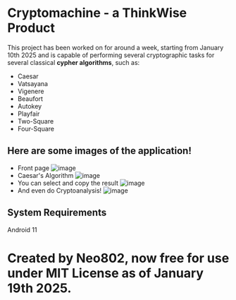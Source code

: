 # Cryptomachine - a ThinkWise Product
This project has been worked on for around a week, starting from January 10th 2025 and is capable of performing several cryptographic tasks for several classical **cypher algorithms**, such as:
- Caesar 
- Vatsayana
- Vigenere
- Beaufort
- Autokey
- Playfair
- Two-Square
- Four-Square

## Here are some images of the application!
- Front page ![image](https://github.com/user-attachments/assets/fac0f345-7135-48bd-a657-8a4c6dcf467b)
- Caesar's Algorithm ![image](https://github.com/user-attachments/assets/29e0c371-fb4c-4cc7-8578-b58e8832d231)
- You can select and copy the result ![image](https://github.com/user-attachments/assets/b77e7d44-41b9-4f7a-8f5c-65dad01370be)
- And even do Cryptoanalysis! ![image](https://github.com/user-attachments/assets/7843a885-7ba8-4112-979d-e8e16ad9076a)

## System Requirements
Android 11

# Created by Neo802, now free for use under MIT License as of January 19th 2025.
